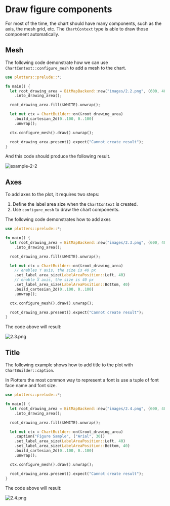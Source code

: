 # Draw figure components

For most of the time, the chart should have many components, such as the axis, the mesh grid, etc. The `ChartContext` type is able to draw those component automatically.

## Mesh

The following code demonstrate how we can use `ChartContext::configure_mesh` to add a mesh to the chart.

```rust
use plotters::prelude::*;

fn main() {
  let root_drawing_area = BitMapBackend::new("images/2.2.png", (600, 400))
    .into_drawing_area();

  root_drawing_area.fill(&WHITE).unwrap();

  let mut ctx = ChartBuilder::on(&root_drawing_area)
    .build_cartesian_2d(0..100, 0..100)
    .unwrap();

  ctx.configure_mesh().draw().unwrap();

  root_drawing_area.present().expect("Cannot create result");
}
```

And this code should produce the following result.

![example-2-2](../../images/2.2.png)

## Axes

To add axes to the plot, it requires two steps:

1. Define the label area size when the `ChartContext` is created.
2. Use `configure_mesh` to draw the chart components.

The following code demonstrates how to add axes

```rust
use plotters::prelude::*;

fn main() {
  let root_drawing_area = BitMapBackend::new("images/2.3.png", (600, 400))
    .into_drawing_area();

  root_drawing_area.fill(&WHITE).unwrap();

  let mut ctx = ChartBuilder::on(&root_drawing_area)
    // enables Y axis, the size is 40 px
    .set_label_area_size(LabelAreaPosition::Left, 40)
    // enable X axis, the size is 40 px
    .set_label_area_size(LabelAreaPosition::Bottom, 40)
    .build_cartesian_2d(0..100, 0..100)
    .unwrap();

  ctx.configure_mesh().draw().unwrap();

  root_drawing_area.present().expect("Cannot create result");
}
```

The code above will result:

![2.3.png](../../images/2.3.png)

## Title

The following example shows how to add title to the plot with `ChartBuilder::caption`.

In Plotters the most common way to represent a font is use a tuple of font face name and
font size.

```rust
use plotters::prelude::*;

fn main() {
  let root_drawing_area = BitMapBackend::new("images/2.4.png", (600, 400))
    .into_drawing_area();

  root_drawing_area.fill(&WHITE).unwrap();

  let mut ctx = ChartBuilder::on(&root_drawing_area)
    .caption("Figure Sample", ("Arial", 30))
    .set_label_area_size(LabelAreaPosition::Left, 40)
    .set_label_area_size(LabelAreaPosition::Bottom, 40)
    .build_cartesian_2d(0..100, 0..100)
    .unwrap();

  ctx.configure_mesh().draw().unwrap();

  root_drawing_area.present().expect("Cannot create result");
}
```

The code above will result:

![2.4.png](../../images/2.4.png)
